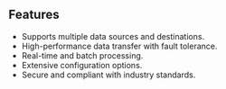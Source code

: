## Features
- Supports multiple data sources and destinations.
- High-performance data transfer with fault tolerance.
- Real-time and batch processing.
- Extensive configuration options.
- Secure and compliant with industry standards.
